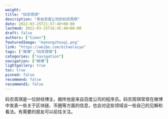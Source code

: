 ```yaml
---
weight: 
title: "码农周琪"
description: "来自百度公司的码农周琪"
date: 2022-03-25T21:57:40+08:00
lastmod: 2022-03-25T16:45:40+08:00
draft: false
authors: ["Simon"]
featuredImage: "manongzhouqi.png"
link: "https://weibo.com/bitwolaiye"
tags: ["微博","码农周琪"]
categories: ["navigation"]
navigation: ["微博"]
lightgallery: true
toc: true
pinned: false
recommend: false
recommend1: false
---
```

码农周琪是一位财经博主，据传他是来自百度公司的程序员。码农周琪常常在微博中发表一些关于区块链、币圈等方面的信息，也会对这些领域谈一些自己的见解和看法。有需要的朋友可以前往关注。